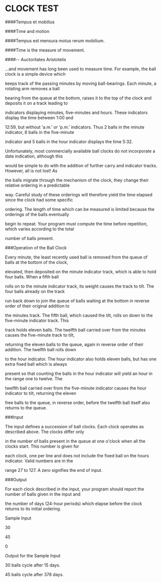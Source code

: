 CLOCK TEST
=========

####Tempus et mobilius

####Time and motion

####Tempus est mensura motus rerum mobilium.

####Time is the measure of movement.

####-- Auctoritates Aristotelis

...and movement has long been used to measure time. For example, the ball clock is a simple device which 

keeps track of the passing minutes by moving ball-bearings. Each minute, a rotating arm removes a ball 

bearing from the queue at the bottom, raises it to the top of the clock and deposits it on a track leading to 

indicators displaying minutes, five-minutes and hours. These indicators display the time between 1:00 and 

12:59, but without 'a.m.' or 'p.m.' indicators. Thus 2 balls in the minute indicator, 6 balls in the five-minute 

indicator and 5 balls in the hour indicator displays the time 5:32.

Unfortunately, most commercially available ball clocks do not incorporate a date indication, although this 

would be simple to do with the addition of further carry and indicator tracks. However, all is not lost! As 

the balls migrate through the mechanism of the clock, they change their relative ordering in a predictable 

way. Careful study of these orderings will therefore yield the time elapsed since the clock had some specific 

ordering. The length of time which can be measured is limited because the orderings of the balls eventually 

begin to repeat. Your program must compute the time before repetition, which varies according to the total 

number of balls present.

###Operation of the Ball Clock

Every minute, the least recently used ball is removed from the queue of balls at the bottom of the clock, 

elevated, then deposited on the minute indicator track, which is able to hold four balls. When a fifth ball 

rolls on to the minute indicator track, its weight causes the track to tilt. The four balls already on the track 

run back down to join the queue of balls waiting at the bottom in reverse order of their original addition to 

the minutes track. The fifth ball, which caused the tilt, rolls on down to the five-minute indicator track. This 

track holds eleven balls. The twelfth ball carried over from the minutes causes the five-minute track to tilt, 

returning the eleven balls to the queue, again in reverse order of their addition. The twelfth ball rolls down 

to the hour indicator. The hour indicator also holds eleven balls, but has one extra fixed ball which is always 

present so that counting the balls in the hour indicator will yield an hour in the range one to twelve. The 

twelfth ball carried over from the five-minute indicator causes the hour indicator to tilt, returning the eleven 

free balls to the queue, in reverse order, before the twelfth ball itself also returns to the queue.

###Input

The input defines a succession of ball clocks. Each clock operates as described above. The clocks differ only 

in the number of balls present in the queue at one o'clock when all the clocks start. This number is given for 

each clock, one per line and does not include the fixed ball on the hours indicator. Valid numbers are in the 

range 27 to 127. A zero signifies the end of input.

###Output

For each clock described in the input, your program should report the number of balls given in the input and 

the number of days (24-hour periods) which elapse before the clock returns to its initial ordering.

Sample Input

30

45

0

Output for the Sample Input

30 balls cycle after 15 days.

45 balls cycle after 378 days.
